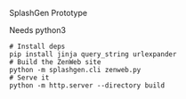 SplashGen Prototype

Needs python3

```
# Install deps
pip install jinja query_string urlexpander
# Build the ZenWeb site
python -m splashgen.cli zenweb.py
# Serve it
python -m http.server --directory build
```
